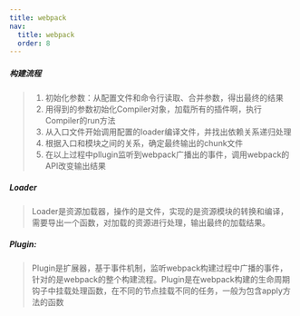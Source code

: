 ```yaml
---
title: webpack
nav:
  title: webpack
  order: 8
---
```


##### 构建流程
> 1. 初始化参数：从配置文件和命令行读取、合并参数，得出最终的结果
> 2. 用得到的参数初始化Compiler对象，加载所有的插件啊，执行Compiler的run方法
> 3. 从入口文件开始调用配置的loader编译文件，并找出依赖关系递归处理
> 4. 根据入口和模块之间的关系，确定最终输出的chunk文件
> 5. 在以上过程中pllugin监听到webpack广播出的事件，调用webpack的API改变输出结果

##### Loader     
> Loader是资源加载器，操作的是文件，实现的是资源模块的转换和编译，需要导出一个函数，对加载的资源进行处理，输出最终的加载结果。

##### Plugin:
> Plugin是扩展器，基于事件机制，监听webpack构建过程中广播的事件，针对的是webpack的整个构建流程。Plugin是在webpack构建的生命周期钩子中挂载处理函数，在不同的节点挂载不同的任务，一般为包含apply方法的函数
